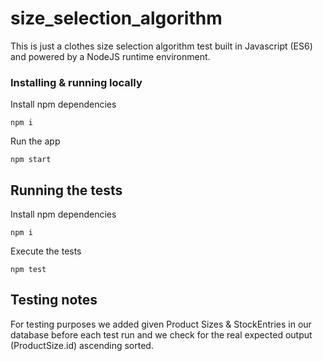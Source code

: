 # size_selection_algorithm
This is just a clothes size selection algorithm test built in Javascript (ES6) and powered by a NodeJS runtime environment.

### Installing & running locally

Install npm dependencies
```
npm i
```

Run the app
```
npm start
```

## Running the tests

Install npm dependencies
```
npm i
```

Execute the tests
```
npm test
```

## Testing notes
For testing purposes we added given Product Sizes & StockEntries in our database before each test run and we check for the real expected output (ProductSize.id) ascending sorted.